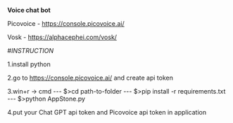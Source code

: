 **Voice chat bot**

Picovoice - https://console.picovoice.ai/

Vosk - https://alphacephei.com/vosk/

#*INSTRUCTION*

1.install python

2.go to https://console.picovoice.ai/ and create api token

3.win+r -> cmd --- $>cd path-to-folder --- $>pip install -r requirements.txt --- $>python AppStone.py

4.put your Chat GPT api token and Picovoice api token in application
